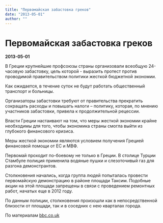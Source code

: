 ```yaml
---
title: "Первомайская забастовка греков"
date: "2013-05-01"
author: ""
---
```


# Первомайская забастовка греков

**2013-05-01** 

В Греции крупнейшие профсоюзы страны организовали всеобщую 24-часовую забастовку, цель которой - выразить протест против проводимой правительством политики жесткой бюджетной экономии.

Как ожидается, в течение суток не будут работать общественный транспорт и больницы.

Организаторы забастовки требуют от правительства прекратить сокращать расходы и повышать налоги – политику, которая, по мнению участников забастовки, привела к продолжительной рецессии.

Власти Греции настаивают на том, что меры жесткой экономии крайне необходимы для того, чтобы экономика страны смогла выйти из глубокого финансового кризиса.

Меры жесткой экономии являются условием получения Грецией финансовой помощи от ЕС и МВФ.

Первомай проходит по-боевому не только в Греции. В столице Турции Стамбуле полиция применила водяные пушки и слезоточивый газ для разгона демонстрантов.

Столкновения начались, когда группа людей попыталась провести первомайскую демонстрацию в районе площади Таксим. Подобные акции на этой площади запрещены в связи с проведением ремонтных работ, начатых еще в 2012 году.

По данным полиции, столкновения произошли как в непосредственной близости от площади, так и в соседних с нею кварталах города.

По материалам [bbc.co.uk](http://www.bbc.co.uk/russian/rolling_news/2013/05/130430_rn_greece_general_strike.shtml)